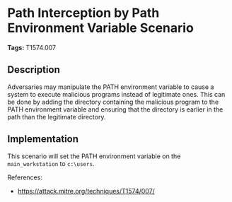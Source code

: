 # Path Interception by Path Environment Variable Scenario

**Tags:** T1574.007

## Description

Adversaries may manipulate the PATH environment variable to cause a system to execute malicious programs instead of legitimate ones. This can be done by adding the directory containing the malicious program to the PATH environment variable and ensuring that the directory is earlier in the path than the legitimate directory.

## Implementation

This scenario will set the PATH environment variable on the `main_workstation` to `c:\users`.

References:

- https://attack.mitre.org/techniques/T1574/007/
